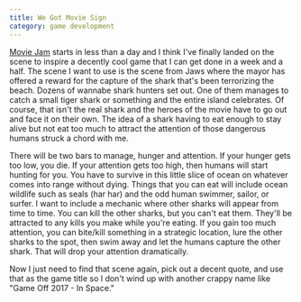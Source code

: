 ```yaml
---
title: We Got Movie Sign
category: game development
---
```

[Movie Jam](https://itch.io/jam/moviegamejam) starts in less than a day and I think I've finally landed on the scene to inspire a decently cool game that I can get done in a week and a half. The scene I want to use is the scene from Jaws where the mayor has offered a reward for the capture of the shark that's been terrorizing the beach. Dozens of wannabe shark hunters set out. One of them manages to catch a small tiger shark or something and the entire island celebrates. Of course, that isn't the real shark and the heroes of the movie have to go out and face it on their own. The idea of a shark having to eat enough to stay alive but not eat too much to attract the attention of those dangerous humans struck a chord with me.

There will be two bars to manage, hunger and attention. If your hunger gets too low, you die. If your attention gets too high, then humans will start hunting for you. You have to survive in this little slice of ocean on whatever comes into range without dying. Things that you can eat will include ocean wildlife such as seals (har har) and the odd human swimmer, sailor, or surfer. I want to include a mechanic where other sharks will appear from time to time. You can kill the other sharks, but you can't eat them. They'll be attracted to any kills you make while you're eating. If you gain too much attention, you can bite/kill something in a strategic location, lure the other sharks to the spot, then swim away and let the humans capture the other shark. That will drop your attention dramatically.

Now I just need to find that scene again, pick out a decent quote, and use that as the game title so I don't wind up with another crappy name like "Game Off 2017 - In Space."